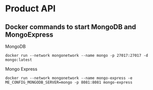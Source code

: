 # Product API

## Docker commands to start MongoDB and MongoExpress
MongoDB
```
docker run --network mongonetwork --name mongo -p 27017:27017 -d mongo:latest 
```

Mongo Express
```
docker run --network mongonetwork --name mongo-express -e ME_CONFIG_MONGODB_SERVER=mongo -p 8081:8081 mongo-express
```
